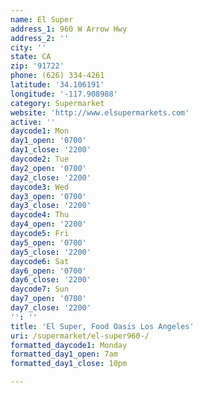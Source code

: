 ```yaml
---
name: El Super
address_1: 960 W Arrow Hwy
address_2: ''
city: ''
state: CA
zip: '91722'
phone: (626) 334-4261
latitude: '34.106191'
longitude: '-117.908988'
category: Supermarket
website: 'http://www.elsupermarkets.com'
active: ''
daycode1: Mon
day1_open: '0700'
day1_close: '2200'
daycode2: Tue
day2_open: '0700'
day2_close: '2200'
daycode3: Wed
day3_open: '0700'
day3_close: '2200'
daycode4: Thu
day4_open: '2200'
daycode5: Fri
day5_open: '0700'
day5_close: '2200'
daycode6: Sat
day6_open: '0700'
day6_close: '2200'
daycode7: Sun
day7_open: '0700'
day7_close: '2200'
'': ''
title: 'El Super, Food Oasis Los Angeles'
uri: /supermarket/el-super960-/
formatted_daycode1: Monday
formatted_day1_open: 7am
formatted_day1_close: 10pm

---
```

